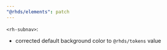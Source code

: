 ```yaml
---
"@rhds/elements": patch
---
```


`<rh-subnav>`: 
 - corrected default background color to `@rhds/tokens` value
